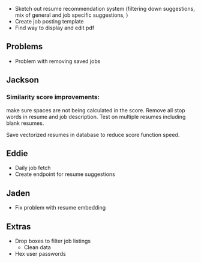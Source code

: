 - Sketch out resume recommendation system (filtering down suggestions, mix of general and job specific suggestions, )
- Create job posting template
- Find way to display and edit pdf

## Problems
- Problem with removing saved jobs

## Jackson
### Similarity score improvements:
make sure spaces are not being calculated in the score. 
Remove all stop words in resume and job description.
Test on multiple resumes including blank resumes.

Save vectorized resumes in database to reduce score function speed.

## Eddie
- Daily job fetch
- Create endpoint for resume suggestions

## Jaden
- Fix problem with resume embedding


## Extras
- Drop boxes to filter job listings
    - Clean data
- Hex user passwords


